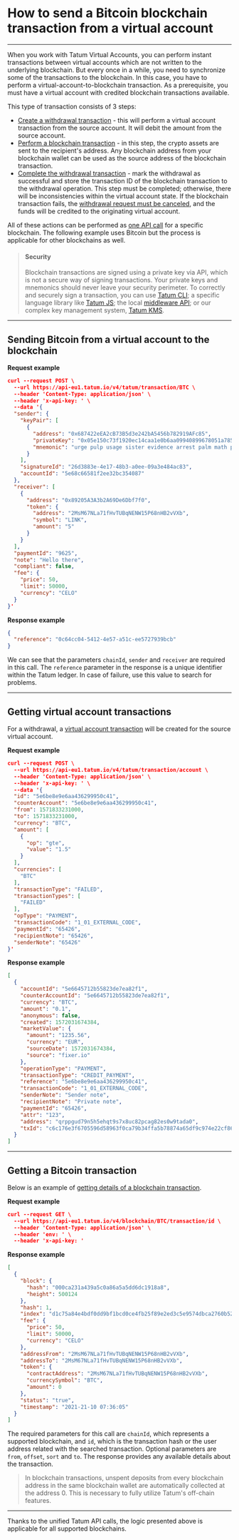 # How to send a Bitcoin blockchain transaction from a virtual account

---

When you work with Tatum Virtual Accounts, you can perform instant transactions between virtual accounts which are not written to the underlying blockchain. But every once in a while, you need to synchronize some of the transactions to the blockchain. In this case, you have to perform a virtual-account-to-blockchain transaction. As a prerequisite, you must have a virtual account with credited blockchain transactions available. 

This type of transaction consists of 3 steps:
- [Create a withdrawal transaction](../virtualAccounts/b3A6MjgwOTI1Njk-create-withdrawal) - this will perform a virtual account transaction from the source account. It will debit the amount from the source account.
- [Perform a blockchain transaction](../virtualAccounts/b3A6MjgxMjcyNTM-blockchain-transfer) - in this step, the crypto assets are sent to the recipient's address. Any blockchain address from your blockchain wallet can be used as the source address of the blockchain transaction.
- [Complete the withdrawal transaction](../virtualAccounts/b3A6MjgwOTI1NzE-complete-withdrawal) - mark the withdrawal as successful and store the transaction ID of the blockchain transaction to the withdrawal operation. This step must be completed; otherwise, there will be inconsistencies within the virtual account state. If the blockchain transaction fails, the [withdrawal request must be canceled](../virtualAccounts/b3A6MjgwOTI1NzI-cancel-withdrawal), and the funds will be credited to the originating virtual account.

All of these actions can be performed as [one API call](../virtualAccounts/b3A6MjgwOTI1NzI-cancel-withdrawal) for a specific blockchain. The following example uses Bitcoin but the process is applicable for other blockchains as well.

<!-- theme: warning -->
> #### Security
>
> Blockchain transactions are signed using a private key via API, which is not a secure way of signing transactions. Your private keys and mnemonics should never leave your security perimeter. To correctly and securely sign a transaction, you can use [Tatum CLI](https://github.com/tatumio/tatum-cli); a specific language library like [Tatum JS](https://github.com/tatumio/tatum-js); the local [middleware API](https://github.com/tatumio/tatum-middleware); or our complex key management system, [Tatum KMS](https://github.com/tatumio/tatum-kms).

---
## Sending Bitcoin from a virtual account to the blockchain

**Request example**
```json
curl --request POST \
  --url https://api-eu1.tatum.io/v4/tatum/transaction/BTC \
  --header 'Content-Type: application/json' \
  --header 'x-api-key: ' \
  --data '{
  "sender": {
    "keyPair": [
      {
        "address": "0x687422eEA2cB73B5d3e242bA5456b782919AFc85",
        "privateKey": "0x05e150c73f1920ec14caa1e0b6aa09940899678051a78542840c2668ce5080c2",
        "mnemonic": "urge pulp usage sister evidence arrest palm math please chief egg abuse"
      }
    ],
    "signatureId": "26d3883e-4e17-48b3-a0ee-09a3e484ac83",
    "accountId": "5e68c66581f2ee32bc354087"
  },
  "receiver": [
    {
      "address": "0x89205A3A3b2A69De6Dbf7f0",
      "token": {
        "address": "2MsM67NLa71fHvTUBqNENW15P68nHB2vVXb",
        "symbol": "LINK",
        "amount": "5"
      }
    }
  ],
  "paymentId": "9625",
  "note": "Hello there",
  "compliant": false,
  "fee": {
    "price": 50,
    "limit": 50000,
    "currency": "CELO"
  }
}'
```
**Response example**
```json
{
  "reference": "0c64cc04-5412-4e57-a51c-ee5727939bcb"
}
```
We can see that the parameters `chainId`, `sender` and `receiver` are required in this call. The `reference` parameter in the response is a unique identifier within the Tatum ledger. In case of failure, use this value to search for problems.

---
## Getting virtual account transactions

For a withdrawal, a [virtual account transaction](../virtualAccounts/b3A6MjgwOTcwNDg-list-account-transactions) will be created for the source virtual account.

**Request example**
```json
curl --request POST \
  --url https://api-eu1.tatum.io/v4/tatum/transaction/account \
  --header 'Content-Type: application/json' \
  --header 'x-api-key: ' \
  --data '{
  "id": "5e6be8e9e6aa436299950c41",
  "counterAccount": "5e6be8e9e6aa436299950c41",
  "from": 1571833231000,
  "to": 1571833231000,
  "currency": "BTC",
  "amount": [
    {
      "op": "gte",
      "value": "1.5"
    }
  ],
  "currencies": [
    "BTC"
  ],
  "transactionType": "FAILED",
  "transactionTypes": [
    "FAILED"
  ],
  "opType": "PAYMENT",
  "transactionCode": "1_01_EXTERNAL_CODE",
  "paymentId": "65426",
  "recipientNote": "65426",
  "senderNote": "65426"
}'
```
**Response example**
```json
[
  {
    "accountId": "5e6645712b55823de7ea82f1",
    "counterAccountId": "5e6645712b55823de7ea82f1",
    "currency": "BTC",
    "amount": "0.1",
    "anonymous": false,
    "created": 1572031674384,
    "marketValue": {
      "amount": "1235.56",
      "currency": "EUR",
      "sourceDate": 1572031674384,
      "source": "fixer.io"
    },
    "operationType": "PAYMENT",
    "transactionType": "CREDIT_PAYMENT",
    "reference": "5e6be8e9e6aa436299950c41",
    "transactionCode": "1_01_EXTERNAL_CODE",
    "senderNote": "Sender note",
    "recipientNote": "Private note",
    "paymentId": "65426",
    "attr": "123",
    "address": "qrppgud79n5h5ehqt9s7x8uc82pcag82es0w9tada0",
    "txId": "c6c176e3f6705596d58963f0ca79b34ffa5b78874a65df9c974e22cf86a7ba67"
  }
]
```

---
## Getting a Bitcoin transaction

Below is an example of [getting details of a blockchain transaction](../blockchain/b3A6MjgzNjM1MTY-get-transaction-by-hash-or-address).

**Request example**
```json
curl --request GET \
  --url https://api-eu1.tatum.io/v4/blockchain/BTC/transaction/id \
  --header 'Content-Type: application/json' \
  --header 'env: ' \
  --header 'x-api-key: '
```
**Response example**
```json
[
  {
    "block": {
      "hash": "000ca231a439a5c0a86a5a5dd6dc1918a8",
      "height": 500124
    },
    "hash": 1,
    "index": "d1c75a84e4bdf0dd9bf1bcd0ce4fb25f89e2ed3c5e9574dbca2760b52c428717",
    "fee": {
      "price": 50,
      "limit": 50000,
      "currency": "CELO"
    },
    "addressFrom": "2MsM67NLa71fHvTUBqNENW15P68nHB2vVXb",
    "addressTo": "2MsM67NLa71fHvTUBqNENW15P68nHB2vVXb",
    "token": {
      "contractAddress": "2MsM67NLa71fHvTUBqNENW15P68nHB2vVXb",
      "currencySymbol": "BTC",
      "amount": 0
    },
    "status": "true",
    "timestamp": "2021-21-10 07:36:05"
  }
]
```

The required parameters for this call are `chainId`, which represents a supported blockchain, and `id`, which is the transaction hash or the user address related with the searched transaction.
Optional parameters are `from`, `offset`, `sort` and `to`.
The response provides any available details about the transaction.

<!-- theme: info -->
>In blockchain transactions, unspent deposits from every blockchain address in the same blockchain wallet are automatically collected at the address 0. This is necessary to fully utilize Tatum's off-chain features.

---

Thanks to the unified Tatum API calls, the logic presented above is applicable for all supported blockchains.
